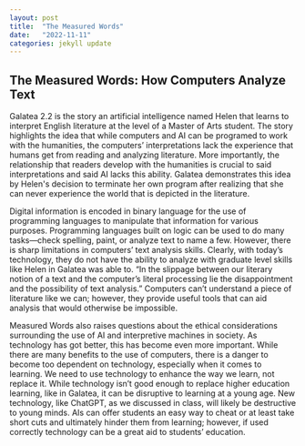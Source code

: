 ```yaml
---
layout: post
title:  "The Measured Words"
date:   "2022-11-11"
categories: jekyll update
---
```

 ## The Measured Words: How Computers Analyze Text

Galatea 2.2 is the story an artificial intelligence named Helen that learns to interpret English literature at the level of a Master of Arts student. The story highlights the idea that while computers and AI can be programed to work with the humanities, the computers’ interpretations lack the experience that humans get from reading and analyzing literature. More importantly, the relationship that readers develop with the humanities is crucial to said interpretations and said AI lacks this ability. Galatea demonstrates this idea by Helen's decision to terminate her own program after realizing that she can never experience the world that is depicted in the literature. 

Digital information is encoded in binary language for the use of programming languages to manipulate that information for various purposes. Programming languages built on logic can be used to do many tasks—check spelling, paint, or analyze text to name a few. However, there is sharp limitations in computers’ text analysis skills. Clearly, with today’s technology, they do not have the ability to analyze with graduate level skills like Helen in Galatea was able to. “In the slippage between our literary notion of a text and the computer’s literal processing lie the disappointment and the possibility of text analysis.” Computers can’t understand a piece of literature like we can; however, they provide useful tools that can aid analysis that would otherwise be impossible. 

Measured Words also raises questions about the ethical considerations surrounding the use of AI and interpretive machines in society. As technology has got better, this has become even more important. While there are many benefits to the use of computers, there is a danger to become too dependent on technology, especially when it comes to learning. We need to use technology to enhance the way we learn, not replace it. While technology isn’t good enough to replace higher education learning, like in Galatea, it can be disruptive to learning at a young age. New technology, like ChatGPT, as we discussed in class, will likely be destructive to young minds. AIs can offer students an easy way to cheat or at least take short cuts and ultimately hinder them from learning; however, if used correctly technology can be a great aid to students’ education.  

